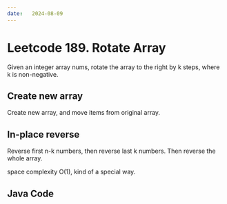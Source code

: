 ```yaml
---
date:   2024-08-09
---
```


# Leetcode 189. Rotate Array

Given an integer array nums, rotate the array to the right by k steps, where k is non-negative.

## Create new array
Create new array, and move items from original array. 

## In-place reverse
Reverse first n-k numbers, then reverse last k numbers. Then reverse the whole array.

space complexity O(1), kind of a special way.

## Java Code
<pre>
<code>

</code>
</pre>
